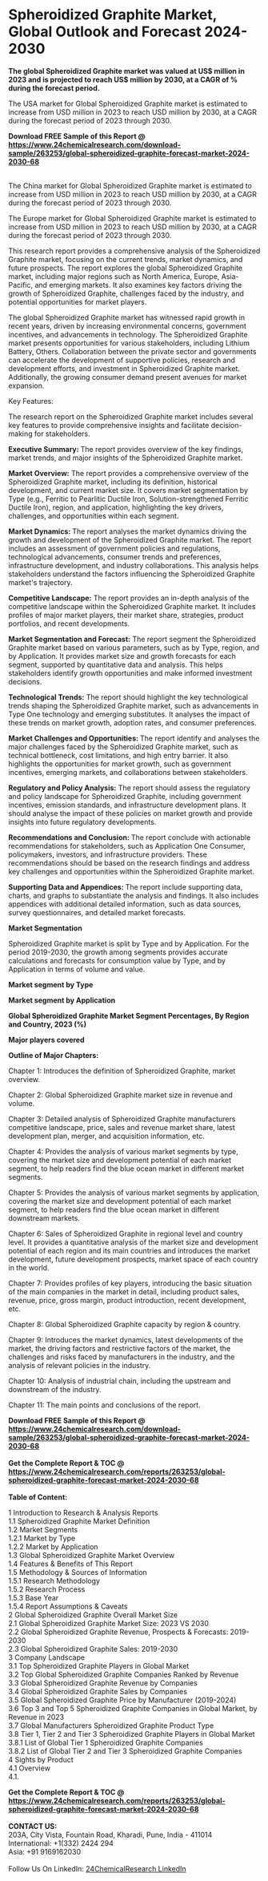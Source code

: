 <h1>Spheroidized Graphite Market, Global Outlook and Forecast 2024-2030</h1><p><strong>The global Spheroidized Graphite market was valued at US$ million in 2023 and is projected to reach US$ million by 2030, at a CAGR of % during the forecast period.</strong></p><p>
</p><p>The USA market for Global Spheroidized Graphite market is estimated to increase from USD million in 2023 to reach USD million by 2030, at a CAGR during the forecast period of 2023 through 2030.</p><div><b>Download FREE Sample of this Report @ 
            <a href="https://www.24chemicalresearch.com/download-sample/263253/global-spheroidized-graphite-forecast-market-2024-2030-68">
            https://www.24chemicalresearch.com/download-sample/263253/global-spheroidized-graphite-forecast-market-2024-2030-68</a></b></div><br><p>
</p><p>The China market for Global Spheroidized Graphite market is estimated to increase from USD million in 2023 to reach USD million by 2030, at a CAGR during the forecast period of 2023 through 2030.</p><p>
</p><p>The Europe market for Global Spheroidized Graphite market is estimated to increase from USD million in 2023 to reach USD million by 2030, at a CAGR during the forecast period of 2023 through 2030.</p><p>
</p><p>This research report provides a comprehensive analysis of the Spheroidized Graphite market, focusing on the current trends, market dynamics, and future prospects. The report explores the global Spheroidized Graphite market, including major regions such as North America, Europe, Asia-Pacific, and emerging markets. It also examines key factors driving the growth of Spheroidized Graphite, challenges faced by the industry, and potential opportunities for market players.</p><p>
</p><p>The global Spheroidized Graphite market has witnessed rapid growth in recent years, driven by increasing environmental concerns, government incentives, and advancements in technology. The Spheroidized Graphite market presents opportunities for various stakeholders, including Lithium Battery, Others. Collaboration between the private sector and governments can accelerate the development of supportive policies, research and development efforts, and investment in Spheroidized Graphite market. Additionally, the growing consumer demand present avenues for market expansion.</p><p>
Key Features:</p><p>
The research report on the Spheroidized Graphite market includes several key features to provide comprehensive insights and facilitate decision-making for stakeholders.</p><p>
<strong>Executive Summary: </strong>The report provides overview of the key findings, market trends, and major insights of the Spheroidized Graphite market.</p><p>
<strong>Market Overview:</strong> The report provides a comprehensive overview of the Spheroidized Graphite market, including its definition, historical development, and current market size. It covers market segmentation by Type (e.g., Ferritic to Pearlitic Ductile Iron, Solution-strengthened Ferritic Ductile Iron), region, and application, highlighting the key drivers, challenges, and opportunities within each segment.</p><p>
<strong>Market Dynamics: </strong>The report analyses the market dynamics driving the growth and development of the Spheroidized Graphite market. The report includes an assessment of government policies and regulations, technological advancements, consumer trends and preferences, infrastructure development, and industry collaborations. This analysis helps stakeholders understand the factors influencing the Spheroidized Graphite market's trajectory.</p><p>
<strong>Competitive Landscape:</strong> The report provides an in-depth analysis of the competitive landscape within the Spheroidized Graphite market. It includes profiles of major market players, their market share, strategies, product portfolios, and recent developments.</p><p>
<strong>Market Segmentation and Forecast:</strong> The report segment the Spheroidized Graphite market based on various parameters, such as by Type, region, and by Application. It provides market size and growth forecasts for each segment, supported by quantitative data and analysis. This helps stakeholders identify growth opportunities and make informed investment decisions.</p><p>
<strong>Technological Trends:</strong> The report should highlight the key technological trends shaping the Spheroidized Graphite market, such as advancements in Type One technology and emerging substitutes. It analyses the impact of these trends on market growth, adoption rates, and consumer preferences.</p><p>
<strong>Market Challenges and Opportunities: </strong>The report identify and analyses the major challenges faced by the Spheroidized Graphite market, such as technical bottleneck, cost limitations, and high entry barrier. It also highlights the opportunities for market growth, such as government incentives, emerging markets, and collaborations between stakeholders.</p><p>
<strong>Regulatory and Policy Analysis:</strong> The report should assess the regulatory and policy landscape for Spheroidized Graphite, including government incentives, emission standards, and infrastructure development plans. It should analyse the impact of these policies on market growth and provide insights into future regulatory developments.</p><p>
<strong>Recommendations and Conclusion: </strong>The report conclude with actionable recommendations for stakeholders, such as Application One Consumer, policymakers, investors, and infrastructure providers. These recommendations should be based on the research findings and address key challenges and opportunities within the Spheroidized Graphite market.</p><p>
<strong>Supporting Data and Appendices: </strong>The report include supporting data, charts, and graphs to substantiate the analysis and findings. It also includes appendices with additional detailed information, such as data sources, survey questionnaires, and detailed market forecasts.</p><p>
<strong>Market Segmentation</strong></p><p>
Spheroidized Graphite market is split by Type and by Application. For the period 2019-2030, the growth among segments provides accurate calculations and forecasts for consumption value by Type, and by Application in terms of volume and value.</p><p>
</p><p></p><p>
<strong>Market segment by Type</strong></p><p>
</p><p>
</p><p><strong>Market segment by Application</strong></p><p>
</p><p>
</p><p><strong>Global Spheroidized Graphite Market Segment Percentages, By Region and Country, 2023 (%)</strong></p><p>
</p><p>
</p><p></p><p>
<strong>Major players covered</strong></p><p>
</p><p>
</p><p><strong>Outline of Major Chapters:</strong></p><p>
Chapter 1: Introduces the definition of Spheroidized Graphite, market overview.</p><p>
Chapter 2: Global Spheroidized Graphite market size in revenue and volume.</p><p>
Chapter 3: Detailed analysis of Spheroidized Graphite manufacturers competitive landscape, price, sales and revenue market share, latest development plan, merger, and acquisition information, etc.</p><p>
Chapter 4: Provides the analysis of various market segments by type, covering the market size and development potential of each market segment, to help readers find the blue ocean market in different market segments.</p><p>
Chapter 5: Provides the analysis of various market segments by application, covering the market size and development potential of each market segment, to help readers find the blue ocean market in different downstream markets.</p><p>
Chapter 6: Sales of Spheroidized Graphite in regional level and country level. It provides a quantitative analysis of the market size and development potential of each region and its main countries and introduces the market development, future development prospects, market space of each country in the world.</p><p>
Chapter 7: Provides profiles of key players, introducing the basic situation of the main companies in the market in detail, including product sales, revenue, price, gross margin, product introduction, recent development, etc.</p><p>
Chapter 8: Global Spheroidized Graphite capacity by region &amp; country.</p><p>
Chapter 9: Introduces the market dynamics, latest developments of the market, the driving factors and restrictive factors of the market, the challenges and risks faced by manufacturers in the industry, and the analysis of relevant policies in the industry.</p><p>
Chapter 10: Analysis of industrial chain, including the upstream and downstream of the industry.</p><p>
Chapter 11: The main points and conclusions of the report.</p><div><b>Download FREE Sample of this Report @ 
            <a href="https://www.24chemicalresearch.com/download-sample/263253/global-spheroidized-graphite-forecast-market-2024-2030-68">
            https://www.24chemicalresearch.com/download-sample/263253/global-spheroidized-graphite-forecast-market-2024-2030-68</a></b></div><br><div><b>Get the Complete Report & TOC @ 
            <a href="https://www.24chemicalresearch.com/reports/263253/global-spheroidized-graphite-forecast-market-2024-2030-68">
            https://www.24chemicalresearch.com/reports/263253/global-spheroidized-graphite-forecast-market-2024-2030-68</a></b></div><br>
            <b>Table of Content:</b><p>1 Introduction to Research & Analysis Reports<br />
    1.1 Spheroidized Graphite Market Definition<br />
    1.2 Market Segments<br />
        1.2.1 Market by Type<br />
        1.2.2 Market by Application<br />
    1.3 Global Spheroidized Graphite Market Overview<br />
    1.4 Features & Benefits of This Report<br />
    1.5 Methodology & Sources of Information<br />
        1.5.1 Research Methodology<br />
        1.5.2 Research Process<br />
        1.5.3 Base Year<br />
        1.5.4 Report Assumptions & Caveats<br />
2 Global Spheroidized Graphite Overall Market Size<br />
    2.1 Global Spheroidized Graphite Market Size: 2023 VS 2030<br />
    2.2 Global Spheroidized Graphite Revenue, Prospects & Forecasts: 2019-2030<br />
    2.3 Global Spheroidized Graphite Sales: 2019-2030<br />
3 Company Landscape<br />
    3.1 Top Spheroidized Graphite Players in Global Market<br />
    3.2 Top Global Spheroidized Graphite Companies Ranked by Revenue<br />
    3.3 Global Spheroidized Graphite Revenue by Companies<br />
    3.4 Global Spheroidized Graphite Sales by Companies<br />
    3.5 Global Spheroidized Graphite Price by Manufacturer (2019-2024)<br />
    3.6 Top 3 and Top 5 Spheroidized Graphite Companies in Global Market, by Revenue in 2023<br />
    3.7 Global Manufacturers Spheroidized Graphite Product Type<br />
    3.8 Tier 1, Tier 2 and Tier 3 Spheroidized Graphite Players in Global Market<br />
        3.8.1 List of Global Tier 1 Spheroidized Graphite Companies<br />
        3.8.2 List of Global Tier 2 and Tier 3 Spheroidized Graphite Companies<br />
4 Sights by Product<br />
    4.1 Overview<br />
        4.1.</p><div><b>Get the Complete Report & TOC @ 
            <a href="https://www.24chemicalresearch.com/reports/263253/global-spheroidized-graphite-forecast-market-2024-2030-68">
            https://www.24chemicalresearch.com/reports/263253/global-spheroidized-graphite-forecast-market-2024-2030-68</a></b></div><br><b>CONTACT US:</b><br>
            203A, City Vista, Fountain Road, Kharadi, Pune, India - 411014<br>
            International: +1(332) 2424 294<br>
            Asia: +91 9169162030 <br><br>
            Follow Us On LinkedIn: <a href="https://www.linkedin.com/company/24chemicalresearch/">24ChemicalResearch LinkedIn</a>
